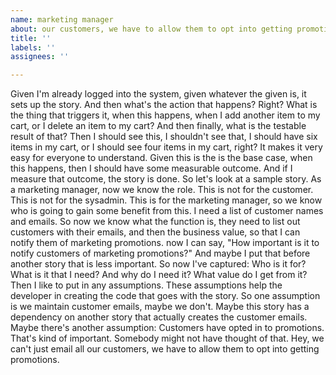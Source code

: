 ```yaml
---
name: marketing manager
about: our customers, we have to allow them to opt into getting promotions
title: ''
labels: ''
assignees: ''

---
```


Given I'm already logged into the system, given whatever the given is, it sets up the story. And then what's the action that happens? Right? What is the thing that triggers it, when this happens, when I add another item to my cart, or I delete an item to my cart? And then finally, what is the testable result of that? Then I should see this, I shouldn't see that, I should have six items in my cart, or I should see four items in my cart, right? It makes it very easy for everyone to understand. Given this is the is the base case, when this happens, then I should have some measurable outcome. And if I measure that outcome, the story is done. So let's look at a sample story. As a marketing manager, now we know the role. This is not for the customer. This is not for the sysadmin. This is for the marketing manager, so we know who is going to gain some benefit from this. I need a list of customer names and emails. So now we know what the function is, they need to list out customers with their emails, and then the business value, so that I can notify them of marketing promotions. now I can say, "How important is it to notify customers of marketing promotions?" And maybe I put that before another story that is less important. So now I've captured: Who is it for? What is it that I need? And why do I need it? What value do I get from it? Then I like to put in any assumptions. These assumptions help the developer in creating the code that goes with the story. So one assumption is we maintain customer emails, maybe we don't. Maybe this story has a dependency on another story that actually creates the customer emails. Maybe there's another assumption: Customers have opted in to promotions. That's kind of important. Somebody might not have thought of that. Hey, we can't just email all our customers, we have to allow them to opt into getting promotions.
